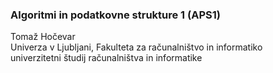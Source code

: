### Algoritmi in podatkovne strukture 1 (APS1)

Tomaž Hočevar  
Univerza v Ljubljani, Fakulteta za računalništvo in informatiko  
univerzitetni študij računalništva in informatike
